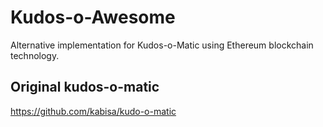 # Kudos-o-Awesome
Alternative implementation for Kudos-o-Matic using Ethereum blockchain technology.

## Original kudos-o-matic
https://github.com/kabisa/kudo-o-matic
